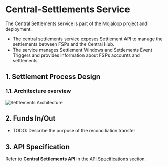 # Central-Settlements Service

The Central Settlements service is part of the Mojaloop project and deployment.

* The central settlements service exposes Settlement API to manage the settlements between FSPs and the Central Hub. 
* The service manages Settlement Windows and Settlements Event Triggers and provides information about FSPs accounts and settlements.

## 1. Settlement Process Design

### 1.1. Architecture overview
![Settlements Architecture](./assets/diagrams/architecture/arch-mojaloop-settlements-pi4.svg)

## 2. Funds In/Out

- TODO: Describe the purpose of the reconciliation transfer

## 3. API Specification

Refer to **Central Settlements API** in the [API Specifications](../../api/README.md#central-settlements-api) section.
